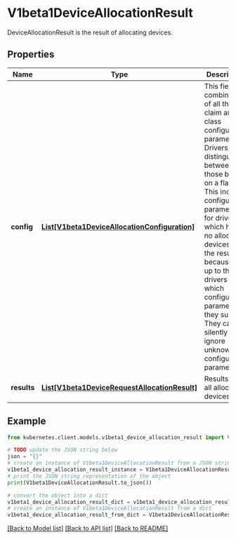 # V1beta1DeviceAllocationResult

DeviceAllocationResult is the result of allocating devices.

## Properties

Name | Type | Description | Notes
------------ | ------------- | ------------- | -------------
**config** | [**List[V1beta1DeviceAllocationConfiguration]**](V1beta1DeviceAllocationConfiguration.md) | This field is a combination of all the claim and class configuration parameters. Drivers can distinguish between those based on a flag.  This includes configuration parameters for drivers which have no allocated devices in the result because it is up to the drivers which configuration parameters they support. They can silently ignore unknown configuration parameters. | [optional] 
**results** | [**List[V1beta1DeviceRequestAllocationResult]**](V1beta1DeviceRequestAllocationResult.md) | Results lists all allocated devices. | [optional] 

## Example

```python
from kubernetes.client.models.v1beta1_device_allocation_result import V1beta1DeviceAllocationResult

# TODO update the JSON string below
json = "{}"
# create an instance of V1beta1DeviceAllocationResult from a JSON string
v1beta1_device_allocation_result_instance = V1beta1DeviceAllocationResult.from_json(json)
# print the JSON string representation of the object
print(V1beta1DeviceAllocationResult.to_json())

# convert the object into a dict
v1beta1_device_allocation_result_dict = v1beta1_device_allocation_result_instance.to_dict()
# create an instance of V1beta1DeviceAllocationResult from a dict
v1beta1_device_allocation_result_from_dict = V1beta1DeviceAllocationResult.from_dict(v1beta1_device_allocation_result_dict)
```
[[Back to Model list]](../README.md#documentation-for-models) [[Back to API list]](../README.md#documentation-for-api-endpoints) [[Back to README]](../README.md)


